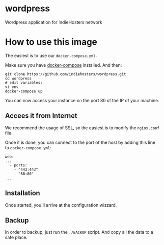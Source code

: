 # wordpress
Wordpress application for IndieHosters network

# How to use this image

The easiest is to use our `docker-compose.yml`.

Make sure you have [docker-compose](http://docs.docker.com/compose/install/) installed. And then:

```
git clone https://github.com/indiehosters/wordpress.git
cd wordpress
# edit variables:
vi env
docker-compose up
```

You can now access your instance on the port 80 of the IP of your machine.

## Accees it from Internet

We recommend the usage of SSL, so the easiest is to modify the `nginx.conf` file.

Once it is done, you can connect to the port of the host by adding this line to `docker-compose.yml`:
```
web:
...
  - ports:
    - "443:443"
    - "80:80"
...
```

## Installation

Once started, you'll arrive at the configuration wizzard.

## Backup

In order to backup, just run the `./BACKUP` script. And copy all the data to a safe place.

